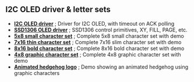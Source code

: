## I2C OLED driver & letter sets ##

- [****I2C OLED driver****](RP2040-hw-i2c-3POL.f) ; Driver for I2C OLED, with timeout on ACK polling
- [****SSD1306 OLED driver****](ssd1306-setup-(128x64)-a.f) ; SSD1306 control primitives, XY, FILL, PAGE, etc.
- [****5x8 small character set****](ssd1306-small-chars.f) ; Complete 5x8 small character set with demo
- [****7x16 thin character set****](ssd1306-thin-chars.f) ; Complete 7x16 slim character set with demo
- [****8x16 bold character set****](ssd1306-bigbold-chars.f) ; Complete 8x16 bold character set with demo
- [****4x8 graphic character set****](ssd1306-graphic-chars.f) ; Complete 4x8 graphic character set with demo
- [****Animated hedgehog logo****](ssd1306-hedgehog.f) ; Demo showing an animated hedgehog using graphic characters

